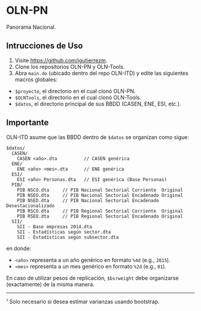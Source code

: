 OLN-PN
=======

Panorama Nacional.

Intrucciones de Uso
-------------------

1. Visite https://github.com/igutierrezm.
2. Clone los repositorios OLN-PN y OLN-Tools.
3. Abra ``main.do`` (ubicado dentro del repo OLN-ITD) y edite las siguientes
macros globales:
  * ``$proyecto``, el directorio en el cual clonó OLN-PN.
  * ``$OLNTools``, el directorio en el cual clonó OLN-Tools.
  * ``$datos``, el directorio principal de sus BBDD (CASEN, ENE, ESI, etc.).

Importante
----------

OLN-ITD asume que las BBDD dentro de ``$datos`` se organizan como sigue:
```
$datos/
  CASEN/
    CASEN <año>.dta          // CASEN genérica
  ENE/
    ENE <año> <mes>.dta      // ENE genérica
  ESI/
    ESI <año> Personas.dta   // ESI genérica (Base Personas)
  PIB/
    PIB NSCO.dta     // PIB Nacional Sectorial Corriente  Original
    PIB NSEO.dta     // PIB Nacional Sectorial Encadenado Original
    PIB NSED.dta     // PIB Nacional Sectorial Encadenado Desestacionalizado
    PIB RSCO.dta     // PIB Regional Sectorial Corriente  Original
    PIB RSEO.dta     // PIB Regional Sectorial Encadenado Original
  SII/
    SII - Base empresas 2014.dta
    SII - Estadísticas según sector.dta
    SII - Estadísticas según subsector.dta
```
en donde:
- ``<año>`` representa a un año genérico en formato ``%4d`` (e.g., ``2015``).
- ``<mes>`` representa a un mes genérico en formato ``%2d`` (e.g., ``01``).

En caso de utilizar pesos de replicación, ``$bsrweight`` debe organizarse
(exactamente) de la misma manera.

----------------

¹ Solo necesario si desea estimar varianzas usando bootstrap.
